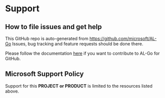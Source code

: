 # Support

## How to file issues and get help  

This GitHub repo is auto-generated from https://github.com/microsoft/AL-Go
Issues, bug tracking and feature requests should be done there.

Please follow the documentation [here](https://github.com/microsoft/AL-Go/blob/main/Scenarios/Contribute.md) if you want to contribute to AL-Go for GitHub.

## Microsoft Support Policy  

Support for this **PROJECT or PRODUCT** is limited to the resources listed above.
